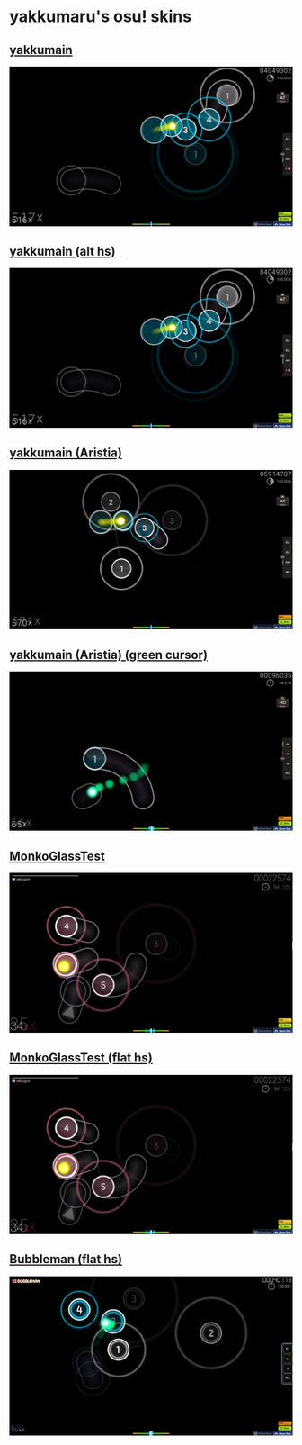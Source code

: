 # yakkumaru's osu! skins

## [yakkumain](https://github.com/yakkumaru-osu/skins/blob/main/yakkumain.osk)
![](https://github.com/yakkumaru-osu/skins/blob/main/yakkumain.jpg)

## [yakkumain (alt hs)](https://github.com/yakkumaru-osu/skins/blob/main/yakkumain%20(alt%20hs).osk)
![](https://github.com/yakkumaru-osu/skins/blob/main/yakkumain%20(alt%20hs).jpg)

## [yakkumain (Aristia)](https://github.com/yakkumaru-osu/skins/blob/main/yakkumain%20(Aristia).osk)
![](https://github.com/yakkumaru-osu/skins/blob/main/yakkumain%20(Aristia).jpg)

## [yakkumain (Aristia) (green cursor)](https://github.com/yakkumaru-osu/skins/blob/main/yakkumain%20(Aristia)%20(green%20cursor).osk)
![](https://github.com/yakkumaru-osu/skins/blob/main/yakkumain%20(Aristia)%20(green%20cursor).jpg)

## [MonkoGlassTest](https://github.com/yakkumaru-osu/skins/blob/main/MonkoGlassTest.osk)
![](https://github.com/yakkumaru-osu/skins/blob/main/MonkoGlassTest.jpg)

## [MonkoGlassTest (flat hs)](https://github.com/yakkumaru-osu/skins/blob/main/MonkoGlassTest%20(flat%20hs).osk)
![](https://github.com/yakkumaru-osu/skins/blob/main/MonkoGlassTest%20(flat%20hs).jpg)

## [Bubbleman (flat hs)](https://github.com/yakkumaru-osu/skins/blob/main/Bubbleman%20(flat%20hs).osk)
![](https://github.com/yakkumaru-osu/skins/blob/main/Bubbleman%20(flat%20hs).jpg)
